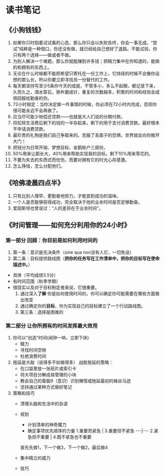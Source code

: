 # 读书笔记

## 《小狗钱钱》

1. 如果你只时抱着试试看的心态，那么你只会以失败告终，你会一事无成。“尝试”纯粹是一种借口，你还没有做，就已经给自己想好了退路。不能试验，你只有两个选择——做或者不做。
2. 为别人解决一个难题，那么你就能赚到许多钱；把精力集中在你知道的，能做的和拥有的东西上。
3. 无论在什么时候都不能把希望只寄托在一份工作上，它持续的时候不会像你设想的那么长，所以你要立即寻找另一份替代的工作。
4. 每天都坚持写至少5条你今天的成就，不管多小，多么不起眼，都记录下来，久而久之，滴水穿石，铁杵磨成针，重复的次数越多，积累的时间和经验会成倍回报给勤奋的你。
5. 72小时规定：当你决定做一件事情的时候，你必须在72小时内完成，否则你很可能永远不会再做了。
6. 应当尽可能少地偿还贷款——也就是大人们说的分期付款。
7. 将扣除生活费后剩下的钱的一半存起来，剩下的用于支付消费贷款。最好根本不申请消费贷款。
8. 最珍贵的礼物是我们自己争取来的。克服了丢面子的恐惧，世界就会向你敞开大门！
9. 把钱分为日常开销、梦想目标、金鹅帐户三部份。
10. 50%用来让鹅长大，40%用来帮助实现我的目标。剩下10%用来零花的。
11. 不要为失去的东西式而忧伤，而要对拥有它的时光心存感激。
12. 怎么挣钱，怎么分配他们。

## 《哈佛凌晨四点半》

1. 只有比别人理早、更勤奋地努力，才能尝到成功的滋味。
2. 一个人是否能够获得成功，完全取决于他的业余时间是否足够勤奋。
3. 爱因斯坦也曾说过：“人的差异在于业余时间”。

## 《时间管理——如何充分利用你的24小时》

### 第一部分 回顾：你目前是如何利用时间的

1. 第一条：意识是先决条件（sine qua non没有人它，一切免谈）
2. 第二条：目标提供路线图（**把你的任务写在工作清单中，把你的目标写在使命描述中。**）

- 具体（平均成绩3.5分）
- 有时间范围（秋季学期）
- 很现实以及对于目标制定者来说，它很重要。
    1. 通过深入**了解** 你是如何使用时间的，你可以确定你可能需要在哪些方面做出改变
    2. 通过确定你的**目标**，你为实现自己的目标建立了一个行动路线图。
    3. 第三条：选择是困难的

### 第二部分 让你所拥有的时间发挥最大效用

1. 你可以“创造”时间(闹钟一响，立即下床)
    - 精力
    - 寻找时间空隙
    - 杜绝浪费时间
2. 拖延是大敌（说得多不如做得多）
   战胜拖延的策略：
    - 在口袋里放一张纸片或索引卡
    - 将大项目分解成易管理的小块
    - 教会自己的着脑9（意识）识别懒惰或拖延最初的蛛丝马迹
    - 坚持通过某种方式做好笔记
3. 策略和技巧
    - 清理头脑和生活中的杂波
    - 规划
        - 计划清单的神奇魔力
        - 确定事项优先顺序的力量
        1.重要而紧急 | 3.重要但不紧急
         ---|---
        2.紧急但不重要 | 4.既不紧急也不重要

        首先先做1，下一个做3，下一个做2，最后做4
    - 集中精立的威力
    - 技巧

